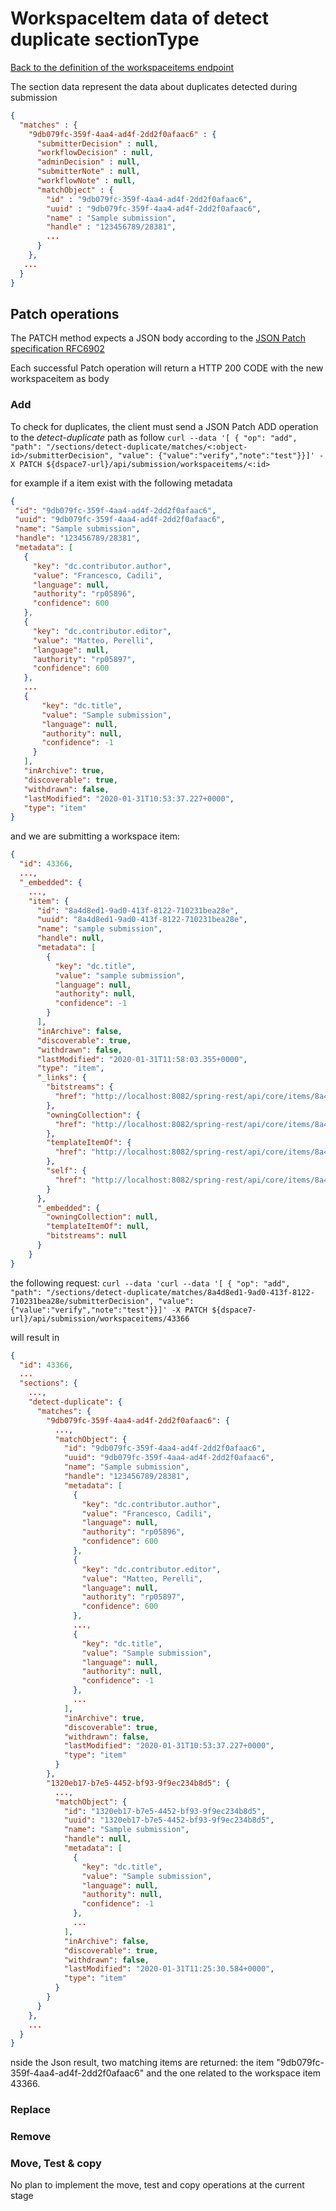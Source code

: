 # WorkspaceItem data of detect duplicate sectionType
[Back to the definition of the workspaceitems endpoint](workspaceitems.md)

The section data represent the data about duplicates detected during submission

```json
{
  "matches" : {
	"9db079fc-359f-4aa4-ad4f-2dd2f0afaac6" : {
	  "submitterDecision" : null,
	  "workflowDecision" : null,
	  "adminDecision" : null,
	  "submitterNote" : null,
	  "workflowNote" : null,
	  "matchObject" : {
		"id" : "9db079fc-359f-4aa4-ad4f-2dd2f0afaac6",
		"uuid" : "9db079fc-359f-4aa4-ad4f-2dd2f0afaac6",
		"name" : "Sample submission",
		"handle" : "123456789/28381",
		...
	  }
	},
   ...
  }
}
```

## Patch operations
The PATCH method expects a JSON body according to the [JSON Patch specification RFC6902](https://tools.ietf.org/html/rfc6902)

Each successful Patch operation will return a HTTP 200 CODE with the new workspaceitem as body 

### Add

To check for duplicates, the client must send a JSON Patch ADD operation to  the *detect-duplicate* path as follow
`curl --data '[ { "op": "add", "path": "/sections/detect-duplicate/matches/<:object-id>/submitterDecision", "value": {"value":"verify","note":"test"}}]' -X PATCH ${dspace7-url}/api/submission/workspaceitems/<:id>`

for example if a item exist with the following metadata
```json
{
 "id": "9db079fc-359f-4aa4-ad4f-2dd2f0afaac6",
 "uuid": "9db079fc-359f-4aa4-ad4f-2dd2f0afaac6",
 "name": "Sample submission",
 "handle": "123456789/28381",
 "metadata": [
   {
	 "key": "dc.contributor.author",
	 "value": "Francesco, Cadili",
	 "language": null,
	 "authority": "rp05896",
	 "confidence": 600
   },
   {
	 "key": "dc.contributor.editor",
	 "value": "Matteo, Perelli",
	 "language": null,
	 "authority": "rp05897",
	 "confidence": 600
   },
   ...
   {
	   "key": "dc.title",
	   "value": "Sample submission",
	   "language": null,
	   "authority": null,
	   "confidence": -1
	 }
   ],
   "inArchive": true,
   "discoverable": true,
   "withdrawn": false,
   "lastModified": "2020-01-31T10:53:37.227+0000",
   "type": "item"
}	
```

and we are submitting a workspace item:
```json
{
  "id": 43366,
  ...,
  "_embedded": {
    ...,
    "item": {
      "id": "8a4d8ed1-9ad0-413f-8122-710231bea28e",
      "uuid": "8a4d8ed1-9ad0-413f-8122-710231bea28e",
      "name": "sample submission",
      "handle": null,
      "metadata": [
        {
          "key": "dc.title",
          "value": "sample submission",
          "language": null,
          "authority": null,
          "confidence": -1
        }
      ],
      "inArchive": false,
      "discoverable": true,
      "withdrawn": false,
      "lastModified": "2020-01-31T11:58:03.355+0000",
      "type": "item",
      "_links": {
        "bitstreams": {
          "href": "http://localhost:8082/spring-rest/api/core/items/8a4d8ed1-9ad0-413f-8122-710231bea28e/bitstreams"
        },
        "owningCollection": {
          "href": "http://localhost:8082/spring-rest/api/core/items/8a4d8ed1-9ad0-413f-8122-710231bea28e/owningCollection"
        },
        "templateItemOf": {
          "href": "http://localhost:8082/spring-rest/api/core/items/8a4d8ed1-9ad0-413f-8122-710231bea28e/templateItemOf"
        },
        "self": {
          "href": "http://localhost:8082/spring-rest/api/core/items/8a4d8ed1-9ad0-413f-8122-710231bea28e"
        }
      },
      "_embedded": {
        "owningCollection": null,
        "templateItemOf": null,
        "bitstreams": null
      }
    }
}
```

the following request:
`curl --data 'curl --data '[ { "op": "add", "path": "/sections/detect-duplicate/matches/8a4d8ed1-9ad0-413f-8122-710231bea28e/submitterDecision", "value": {"value":"verify","note":"test"}}]' -X PATCH ${dspace7-url}/api/submission/workspaceitems/43366`

will result in
```json
{
  "id": 43366,
  ...
  "sections": {
    ...,
    "detect-duplicate": {
      "matches": {
        "9db079fc-359f-4aa4-ad4f-2dd2f0afaac6": {
		  ...,
          "matchObject": {
            "id": "9db079fc-359f-4aa4-ad4f-2dd2f0afaac6",
            "uuid": "9db079fc-359f-4aa4-ad4f-2dd2f0afaac6",
            "name": "Sample submission",
            "handle": "123456789/28381",
            "metadata": [
              {
                "key": "dc.contributor.author",
                "value": "Francesco, Cadili",
                "language": null,
                "authority": "rp05896",
                "confidence": 600
              },
              {
                "key": "dc.contributor.editor",
                "value": "Matteo, Perelli",
                "language": null,
                "authority": "rp05897",
                "confidence": 600
              },
              ...,
              {
                "key": "dc.title",
                "value": "Sample submission",
                "language": null,
                "authority": null,
                "confidence": -1
              },
              ...
            ],
            "inArchive": true,
            "discoverable": true,
            "withdrawn": false,
            "lastModified": "2020-01-31T10:53:37.227+0000",
            "type": "item"
          }
        },
        "1320eb17-b7e5-4452-bf93-9f9ec234b8d5": {
          ...,
          "matchObject": {
            "id": "1320eb17-b7e5-4452-bf93-9f9ec234b8d5",
            "uuid": "1320eb17-b7e5-4452-bf93-9f9ec234b8d5",
            "name": "Sample submission",
            "handle": null,
            "metadata": [
              {
                "key": "dc.title",
                "value": "Sample submission",
                "language": null,
                "authority": null,
                "confidence": -1
              },
              ...
            ],
            "inArchive": false,
            "discoverable": true,
            "withdrawn": false,
            "lastModified": "2020-01-31T11:25:30.584+0000",
            "type": "item"
          }
        }
      }
    },
    ...
  }
}
```

nside the Json result, two matching items are returned: the item "9db079fc-359f-4aa4-ad4f-2dd2f0afaac6" and the one related to the workspace item 43366.

### Replace

### Remove

### Move, Test & copy
No plan to implement the move, test and copy operations at the current stage
